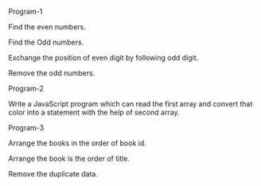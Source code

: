 Program-1

Find the even numbers.

Find the Odd numbers.

Exchange the position of even digit by following odd digit.

Remove the odd numbers.  

Program-2

Write a JavaScript program which can read the first array and convert that color into a statement with the help of second array.

Program-3

Arrange the books in the order of book id.

Arrange the book is the order of title.

Remove the duplicate data.
